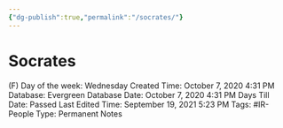 ```yaml
---
{"dg-publish":true,"permalink":"/socrates/"}
---
```


# Socrates

(F) Day of the week: Wednesday
Created Time: October 7, 2020 4:31 PM
Database: Evergreen Database
Date: October 7, 2020 4:31 PM
Days Till Date: Passed
Last Edited Time: September 19, 2021 5:23 PM
Tags: #IR-People
Type: Permanent Notes